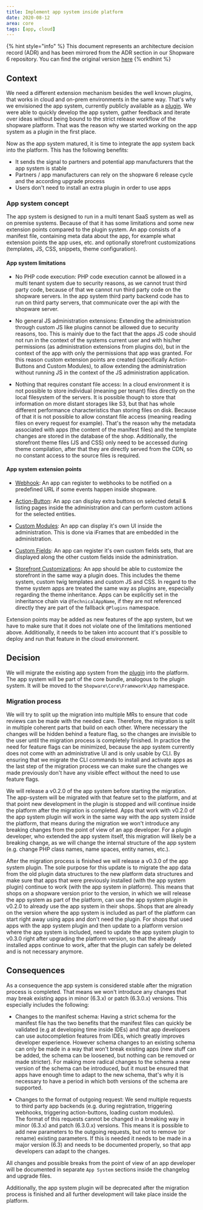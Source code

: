 ```yaml
---
title: Implement app system inside platform
date: 2020-08-12
area: core
tags: [app, cloud]
--- 
```


{% hint style="info" %}
This document represents an architecture decision record (ADR) and has been mirrored from the ADR section in our Shopware 6 repository.
You can find the original version [here](https://github.com/shopware/platform/blob/trunk/adr/2020-08-12-implement-app-system-inside-platform.md)
{% endhint %}

## Context

We need a different extension mechanism besides the well known plugins, that works in cloud and on-prem environments in the same way.
That's why we envisioned the app system, currently publicly available as a [plugin](https://github.com/shopware/app-system).
We were able to quickly develop the app system, gather feedback and iterate over ideas without being bound to the strict release workflow of the shopware platform.
That was the reason why we started working on the app system as a plugin in the first place.

Now as the app system matured, it is time to integrate the app system back into the platform.
This has the following benefits:
* It sends the signal to partners and potential app manufacturers that the app system is stable
* Partners / app manufacturers can rely on the shopware 6 release cycle and the according upgrade process
* Users don't need to install an extra plugin in order to use apps

### App system concept

The app system is designed to run in a multi tenant SaaS system as well as on premise systems. Because of that it has some limitations and some new extension points compared to the plugin system.
An app consists of a manifest file, containing meta data about the app, for example what extension points the app uses, etc. and optionally storefront customizations (templates, JS, CSS, snippets, theme configuration).

#### App system limitations

* No PHP code execution: PHP code execution cannot be allowed in a multi tenant system due to security reasons, 
as we cannot trust third party code, because of that we cannot run third party code on the shopware servers.
In the app system third party backend code has to run on third party servers, that communicate over the api with the shopware server.

* No general JS administration extensions: Extending the administration through custom JS like plugins cannot be allowed due to security reasons, too.
This is mainly due to the fact that the apps JS code should not run in the context of the systems current user and with his/her permissions (as administration extensions from plugins do), but in the context of the app with only the permissions that app was granted.
For this reason custom extension points are created (specifically Action-Buttons and Custom Modules), to allow extending the administration without running JS in the context of the JS administration application.

* Nothing that requires constant file access: In a cloud environment it is not possible to store individual (meaning per tenant) files directly on the local filesystem of the servers. 
It is possible though to store that information on more distant storages like S3, but that has whole different performance characteristics than storing files on disk.
Because of that it is not possible to allow constant file access (meaning reading files on every request for example).
That's the reason why the metadata associated with apps (the content of the manifest files) and the template changes are stored in the database of the shop.
Additionally, the storefront theme files (JS and CSS) only need to be accessed during theme compilation, after that they are directly served from the CDN, so no constant access to the source files is required.

#### App system extension points

* [Webhook](https://docs.shopware.com/en/shopware-platform-dev-en/app-system-guide/app-base-guide?category=shopware-platform-dev-en/app-system-guide#webhooks): An app can register to webhooks to be notified on a predefined URL if some events happen inside shopware.

* [Action-Button](https://docs.shopware.com/en/shopware-platform-dev-en/app-system-guide/app-base-guide?category=shopware-platform-dev-en/app-system-guide#buttons): An app can display extra buttons on selected detail & listing pages inside the administration and can perform custom actions for the selected entities.

* [Custom Modules](https://docs.shopware.com/en/shopware-platform-dev-en/app-system-guide/app-base-guide?category=shopware-platform-dev-en/app-system-guide#create-own-module): An app can display it's own UI inside the administration. This is done via iFrames that are embedded in the administration.

* [Custom Fields](https://docs.shopware.com/en/shopware-platform-dev-en/app-system-guide/app-base-guide?category=shopware-platform-dev-en/app-system-guide#custom-fields): An app can register it's own custom fields sets, that are displayed along the other custom fields inside the administration.

* [Storefront Customizations](https://docs.shopware.com/en/shopware-platform-dev-en/app-system-guide/app-examples-and-tutorials/create-own-theme?category=shopware-platform-dev-en/app-system-guide/app-examples-and-tutorials): An app should be able to customize the storefront in the same way a plugin does. This includes the theme system, custom twig templates and custom JS and CSS.
In regard to the theme system apps are treated the same way as plugins are, especially regarding the theme inheritance. Apps can be explicitly set in the inheritance chain via `@TechnicalAppName`, if they are not referenced directly they are part of the fallback `@Plugins` namespace.

Extension points may be added as new features of the app system, but we have to make sure that it does not violate one of the limitations mentioned above. Additionally, it needs to be taken into account that it's possible to deploy and run that feature in the cloud environment.

## Decision

We will migrate the existing app system from the [plugin](https://github.com/shopware/app-system) into the platform. The app system will be part of the core bundle, analogous to the plugin system.
It will be moved to the `Shopware\Core\Framework\App` namespace.

### Migration process

We will try to split up the migration into multiple MRs to ensure that code reviews can be made with the needed care. Therefore, the migration is split in multiple coherent parts that build on each other.
Where necessary the changes will be hidden behind a feature flag, so the changes are invisible to the user until the migration process is completely finished. 
In practice the need for feature flags can be minimized, because the app system currently does not come with an administrative UI and is only usable by CLI. 
By ensuring that we migrate the CLI commands to install and activate apps as the last step of the migration process we can make sure the changes we made previously don't have any visible effect without the need to use feature flags.

We will release a v0.2.0 of the app system before starting the migration. The app-system will be migrated with that feature set to the platform, and at that point new development in the plugin is stopped and will continue inside the platform after the migration is completed.
Apps that work with v0.2.0 of the app system plugin will work in the same way with the app system inside the platform, that means during the migration we won't introduce any breaking changes from the point of view of an app developer.
For a plugin developer, who extended the app system itself, this migration will likely be a breaking change, as we will change the internal structure of the app system (e.g. change PHP class names, name spaces, entity names, etc.).

After the migration process is finished we will release a v0.3.0 of the app system plugin. The sole purpose for this update is to migrate the app data from the old plugin data structures to the new platform data structures and make sure that apps that were previously installed (with the app system plugin) continue to work (with the app system in platform). 
This means that shops on a shopware version prior to the version, in which we will release the app system as part of the platform, can use the app system plugin in v0.2.0 to already use the app system in their shops.
Shops that are already on the version where the app system is included as part of the platform can start right away using apps and don't need the plugin. 
For shops that used apps with the app system plugin and then update to a platform version where the app system is included, need to update the app system plugin to v0.3.0 right after upgrading the platform version, so that the already installed apps continue to work, after that the plugin can safely be deleted and is not necessary anymore.
 
## Consequences

As a consequence the app system is considered stable after the migration process is completed.
That means we won't introduce any changes that may break existing apps in minor (6.3.x) or patch (6.3.0.x) versions.
This especially includes the following:

* Changes to the manifest schema:
    Having a strict schema for the manifest file has the two benefits that the manifest files can quickly be validated (e.g at developing time inside IDEs) and that app developers can use autocompletion features from IDEs, which greatly improves developer experience.
    However schema changes to an existing schema can only be made in a way that won't break existing apps (new stuff can be added, the schema can be loosened, but nothing can be removed or made stricter).
    For making more radical changes to the schema a new version of the schema can be introduced, but it must be ensured that apps have enough time to adapt to the new schema, that's why it is necessary to have a period in which both versions of the schema are supported.
    
* Changes to the format of outgoing request:
    We send multiple requests to third party app backends (e.g. during registration, triggering webhooks, triggering action-buttons, loading custom modules).    
    The format of this requests cannot be changed in a breaking way in minor (6.3.x) and patch (6.3.0.x) versions. 
    This means it is possible to add new parameters to the outgoing requests, but not to remove (or rename) existing parameters.
    If this is needed it needs to be made in a major version (6.3) and needs to be documented properly, so that app developers can adapt to the changes.

All changes and possible breaks from the point of view of an app developer will be documented in separate `App System` sections inside the changelog and upgrade files.

Additionally, the app system plugin will be deprecated after the migration process is finished and all further development will take place inside the platform.
